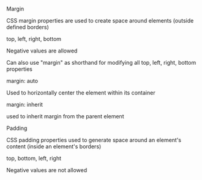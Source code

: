 Margin

CSS margin properties are used to create space around elements (outside defined borders)

top, left, right, bottom

Negative values are allowed

Can also use "margin" as shorthand for modifying all top, left, right, bottom properties

margin: auto  

Used to horizontally center the element within its container

margin: inherit

used to inherit margin from the parent element



Padding  

CSS padding properties used to generate space around an element's content (inside an element's borders)

top, bottom, left, right

Negative values are not allowed 
